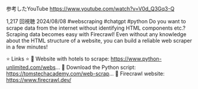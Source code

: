 参考したYouTube
https://www.youtube.com/watch?v=V0d_Q3Gq3-Q

1,217 回視聴  2024/08/08  #webscraping #chatgpt #python
Do you want to scrape data from the internet without identifying HTML components etc.? Scraping data becomes easy with Firecrawl! Even without any knowledge about the HTML structure of a website, you can build a reliable web scraper in a few minutes!

⭐️ Links ⭐ 
🔗  Website with hotels to scrape: https://www.python-unlimited.com/webs...
🔗 Download the Python script: https://tomstechacademy.com/web-scrap...
🔗 Firecrawl website: https://www.firecrawl.dev/
